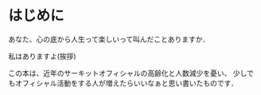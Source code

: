 # はじめに

あなた、心の底から人生って楽しいって叫んだことありますか．

私はありますよ(挨拶)

この本は、近年のサーキットオフィシャルの高齢化と人数減少を憂い、
少しでもオフィシャル活動をする人が増えたらいいなぁと思い書いたものです．
